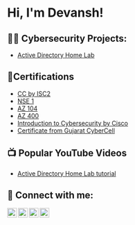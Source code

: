 <h1>Hi, I'm Devansh! </h1>

<h2>👨‍💻 Cybersecurity Projects:</h2>

- [Active Directory Home Lab](https://github.com/#)

<h2>🥇Certifications</h2>

- [CC by ISC2](https://www.linkedin.com/feed/update/urn:li:activity:7105918619158495232/)
- [NSE 1](https://www.linkedin.com/in/devansh-pandey-739310252/details/certifications/)
- [AZ 104](https://www.linkedin.com/in/devansh-pandey-739310252/details/certifications/)
- [AZ 400](https://www.linkedin.com/in/devansh-pandey-739310252/details/certifications/)
- [Introduction to Cybersecurity by Cisco](https://www.linkedin.com/in/devansh-pandey-739310252/details/certifications/)
- [Certificate from Gujarat CyberCell](https://www.linkedin.com/in/devansh-pandey-739310252/details/certifications/)

<h2>📺 Popular YouTube Videos</h2>

- [Active Directory Home Lab tutorial](https://www.youtube.com/#)

<h2> 🤳 Connect with me:</h2>

[<img align="left" alt="JoshMadakor | YouTube" width="22px" src="https://cdn.jsdelivr.net/npm/simple-icons@v3/icons/youtube.svg" />][youtube]
[<img align="left" alt="JoshMadakor | Twitter" width="22px" src="https://cdn.jsdelivr.net/npm/simple-icons@v3/icons/twitter.svg" />][twitter]
[<img align="left" alt="JoshMadakor | LinkedIn" width="22px" src="https://cdn.jsdelivr.net/npm/simple-icons@v3/icons/linkedin.svg" />][linkedin]
[<img align="left" alt="JoshMadakor | Instagram" width="22px" src="https://cdn.jsdelivr.net/npm/simple-icons@v3/icons/instagram.svg" />][instagram]

[twitter]: https://twitter.com/joshmadakor
[youtube]: https://www.youtube.com/c/joshmadakor
[instagram]: https://www.instagram.com/joshmadakor/
[linkedin]: https://linkedin.com/in/joshmadakor

<!--
**joshmadakor1/joshmadakor1** is a ✨ _special_ ✨ repository because its `README.md` (this file) appears on your GitHub profile.

Here are some ideas to get you started:

- 🔭 I’m currently working on ...
- 🌱 I’m currently learning ...
- 👯 I’m looking to collaborate on ...
- 🤔 I’m looking for help with ...
- 💬 Ask me about ...
- 📫 How to reach me: ...
- 😄 Pronouns: ...
- ⚡ Fun fact: ...
-->

